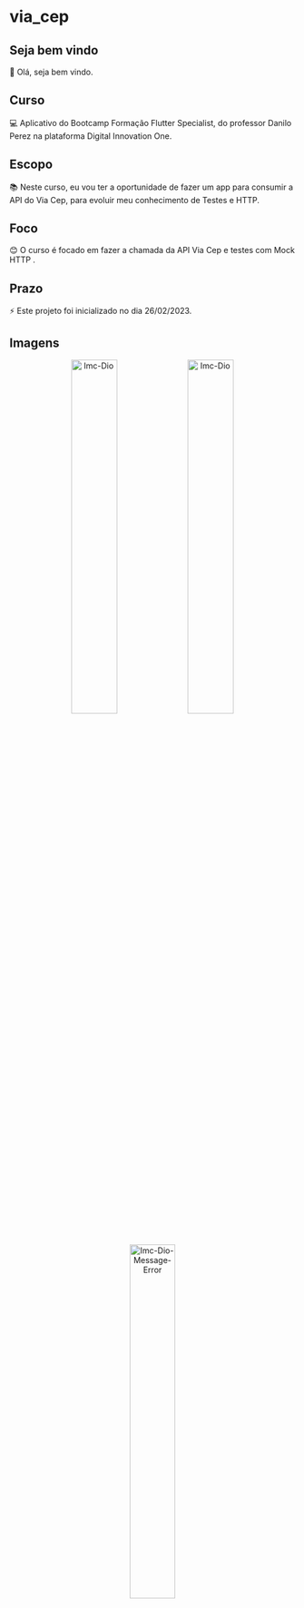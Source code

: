 # via_cep

## Seja bem vindo

👋 Olá, seja bem vindo.

## Curso

💻 Aplicativo do Bootcamp Formação Flutter Specialist, do professor Danilo Perez na plataforma Digital Innovation One.

## Escopo

📚 Neste curso, eu vou ter a oportunidade de fazer um app para consumir a API do Via Cep, para evoluir meu conhecimento de Testes e HTTP.


## Foco

😊 O curso é focado em fazer a chamada da API Via Cep e testes com Mock HTTP .

## Prazo

⚡ Este projeto foi inicializado no dia 26/02/2023.

## Imagens

<p float="left" align="center">
  <img src="https://i.ibb.co/w08X8j7/Cadastro-Ceps.png" alt="Imc-Dio" width="40%"/>
  <img src="https://i.ibb.co/09Cs928/Consultar-Ceps.png" alt="Imc-Dio" width="40%"/>
  <img src="https://i.ibb.co/94w6PRb/Cadastro-Ceps-Error.png" alt="Imc-Dio-Message-Error"  width="40%"
  <img src="https://i.ibb.co/09Cs928/Cep-Valido.png" alt="Imc-Dio" width="40%"
  <img src="https://i.ibb.co/94w6PRb/Consultar-Cep-Invalido.png" alt="Imc-Dio-Message-Error"  width="40%"/>      

</p>

